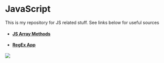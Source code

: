 # **JavaScript**

<p> This is my repository for JS related stuff. See links below for useful sources

* #### **[JS Array Methods](https://github.com/oveeauki/JavaScript/blob/main/JS_Array_Methods.md)**
* #### **[RegEx App](https://regexr.com/)**

![](https://assets.exercism.io/tracks/javascript-hex-turquoise.png)
